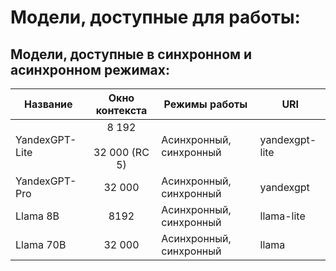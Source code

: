 # Модели, доступные для работы:

## Модели, доступные в синхронном и асинхронном режимах:
| Название       |       Окно контекста       | Режимы работы           | URI            |
|----------------|:--------------------------:|-------------------------|----------------|
| YandexGPT-Lite | 8 192<br><br>32 000 (RC 5) | Асинхронный, синхронный | yandexgpt-lite |
| YandexGPT-Pro  |           32 000           | Асинхронный, синхронный | yandexgpt      |
| Llama 8B       |            8192            | Асинхронный, синхронный | llama-lite     |
| Llama 70B      |           32 000           | Асинхронный, синхронный | llama          |